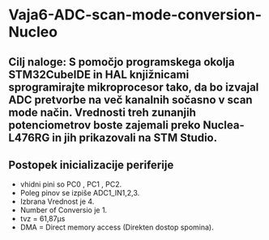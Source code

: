 # Vaja6-ADC-scan-mode-conversion-Nucleo

## Cilj naloge: S pomočjo programskega okolja STM32CubeIDE in HAL knjižnicami sprogramirajte mikroprocesor tako, da bo izvajal ADC pretvorbe na več kanalnih sočasno v scan mode način. Vrednosti treh zunanjih potenciometrov boste zajemali preko Nuclea-L476RG in jih prikazovali na STM Studio.

## Postopek inicializacije periferije

- vhidni pini so PC0 , PC1 , PC2.  
- Poleg pinov se izpiše ADC1_IN1,2,3.  
- Izbrana Vrednost je 4.  
- Number of Conversio je 1.  
- tvz = 61,87μs 
- DMA = Direct memory access (Direkten dostop spomina).
